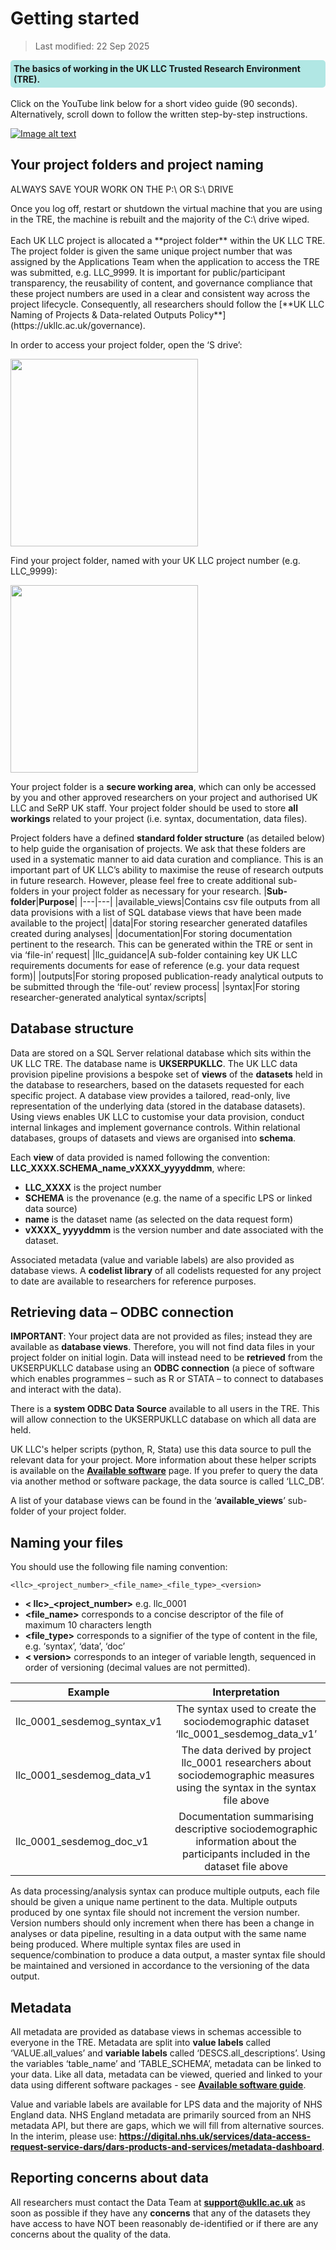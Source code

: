 # Getting started
>Last modified: 22 Sep 2025
<div style="background-color: rgba(0, 178, 169, 0.3); padding: 5px; border-radius: 5px;"><strong>The basics of working in the UK LLC Trusted Research Environment (TRE).</strong></div>
<br>
Click on the YouTube link below for a short video guide (90 seconds). Alternatively, scroll down to follow the written step-by-step instructions.

[![Image alt text](https://img.youtube.com/vi/io6yO6I3utQ/0.jpg)](https://www.youtube.com/watch?v=io6yO6I3utQ)

## Your project folders and project naming
<aside class="admonition danger"><p class="admonition-title">ALWAYS SAVE YOUR WORK ON THE P:\ OR S:\ DRIVE</p>Once you log off, restart or shutdown the virtual machine that you are using in the TRE, the machine is rebuilt and the majority of the C:\ drive wiped.</aside>  
<br>
Each UK LLC project is allocated a **project folder** within the UK LLC TRE. The project folder is given the same unique project number that was assigned by the Applications Team when the application to access the TRE was submitted, e.g. LLC_9999. It is important for public/participant transparency, the reusability of content, and governance compliance that these project numbers are used in a clear and consistent way across the project lifecycle. Consequently, all researchers should follow the [**UK LLC Naming of Projects & Data-related Outputs Policy**](https://ukllc.ac.uk/governance).

In order to access your project folder, open the ‘S drive’:  

<img src="../images/user_guide/image-17.png" width="300"/>

Find your project folder, named with your UK LLC project number (e.g. LLC_9999):  

<img src="../images/user_guide/image-18.png" width="300"/>


Your project folder is a **secure working area**, which can only be accessed by you and other approved researchers on your project and authorised UK LLC and SeRP UK staff. Your project folder should be used to store **all workings** related to your project (i.e. syntax, documentation, data files).

Project folders have a defined **standard folder structure** (as detailed below) to help guide the organisation of projects. We ask that these folders are used in a systematic manner to aid data curation and compliance. This is an important part of UK LLC’s ability to maximise the reuse of research outputs in future research. However, please feel free to create additional sub-folders in your project folder as necessary for your research.
|**Sub-folder**|**Purpose**|
|---|---|
|available_views|Contains csv file outputs from all data provisions with a list of SQL database views that have been made available to the project|
|data|For storing researcher generated datafiles created during analyses|
|documentation|For storing documentation pertinent to the research. This can be generated within the TRE or sent in via ‘file-in’ request|
|llc_guidance|A sub-folder containing key UK LLC requirements documents for ease of reference (e.g. your data request form)|
|outputs|For storing proposed publication-ready analytical outputs to be submitted through the ‘file-out’ review process|
|syntax|For storing researcher-generated analytical syntax/scripts|


## Database structure
Data are stored on a SQL Server relational database which sits within the UK LLC TRE. The database name is **UKSERPUKLLC**. The UK LLC data provision pipeline provisions a bespoke set of **views** of the **datasets** held in the database to researchers, based on the datasets requested for each specific project. A database view provides a tailored, read-only, live representation of the underlying data (stored in the database datasets). Using views enables UK LLC to customise your data provision, conduct internal linkages and implement governance controls. Within relational databases, groups of datasets and views are organised into **schema**.

Each **view** of data provided is named following the convention: **LLC_XXXX.SCHEMA_name_vXXXX_yyyyddmm**, where:
* **LLC_XXXX** is the project number
* **SCHEMA** is the provenance (e.g. the name of a specific LPS or linked data source)
* **name** is the dataset name (as selected on the data request form)
* **vXXXX_ yyyyddmm** is the version number and date associated with the dataset.

Associated metadata (value and variable labels) are also provided as database views. A **codelist library** of all codelists requested for any project to date are available to researchers for reference purposes.  

## Retrieving data – ODBC connection
**IMPORTANT**: Your project data are not provided as files; instead they are available as **database views**. Therefore, you will not find data files in your project folder on initial login. Data will instead need to be **retrieved** from the UKSERPUKLLC database using an **ODBC connection** (a piece of software which enables programmes – such as R or STATA – to connect to databases and interact with the data).

There is a **system ODBC Data Source** available to all users in the TRE. This will allow connection to the UKSERPUKLLC database on which all data are held.

UK LLC's helper scripts (python, R, Stata) use this data source to pull the relevant data for your project. More information about these helper scripts is available on the [**Available software**](../user_guide/UsingSoftware.md) page.  If you prefer to query the data via another method or software package, the data source is called ‘LLC_DB’.

A list of your database views can be found in the ‘**available_views**’ sub-folder of your project folder.  

## Naming your files
You should use the following file naming convention:

    <llc>_<project_number>_<file_name>_<file_type>_<version>

* **< llc>_<project_number>** e.g. llc_0001
* **<file_name>** corresponds to a concise descriptor of the file of maximum 10 characters length
* **<file_type>** corresponds to a signifier of the type of content in the file, e.g. ‘syntax’, ‘data’, ‘doc’
* **< version>** corresponds to an integer of variable length, sequenced in order of versioning (decimal values are not permitted).

| **Example**|**Interpretation**|
|---|:---:|
|llc_0001_sesdemog_syntax_v1|The syntax used to create the sociodemographic dataset ‘llc_0001_sesdemog_data_v1’|
|llc_0001_sesdemog_data_v1|The data derived by project llc_0001 researchers about sociodemographic measures using the syntax in the syntax file above|
|llc_0001_sesdemog_doc_v1|Documentation summarising descriptive sociodemographic information about the participants included in the dataset file above |


As data processing/analysis syntax can produce multiple outputs, each file should be given a unique name pertinent to the data. Multiple outputs produced by one syntax file should not increment the version number. Version numbers should only increment when there has been a change in analyses or data pipeline, resulting in a data output with the same name being produced. Where multiple syntax files are used in sequence/combination to produce a data output, a master syntax file should be maintained and versioned in accordance to the versioning of the data output.


## Metadata
All metadata are provided as database views in schemas accessible to everyone in the TRE. Metadata are split into **value labels** called ‘VALUE.all_values’ and **variable labels** called ‘DESCS.all_descriptions’. Using the variables ‘table_name’ and ‘TABLE_SCHEMA’, metadata can be linked to your data. Like all data, metadata can be viewed, queried and linked to your data using different software packages - see [**Available software guide**](../user_guide/UsingSoftware.md).

Value and variable labels are available for LPS data and the majority of NHS England data. NHS England metadata are primarily sourced from an NHS metadata API, but there are gaps, which we will fill from alternative sources. In the interim, please use: <strong><a href="https://digital.nhs.uk/services/data-access-request-service-dars/dars-products-and-services/metadata-dashboard" target="_blank" rel="noopener noreferrer">https://digital.nhs.uk/services/data-access-request-service-dars/dars-products-and-services/metadata-dashboard</a></strong>.



##	Reporting concerns about data
All researchers must contact the Data Team at [**support@ukllc.ac.uk**](mailto:support@ukllc.ac.uk) as soon as possible if they have any **concerns** that any of the datasets they have access to have NOT been reasonably de-identified or if there are any concerns about the quality of the data.

